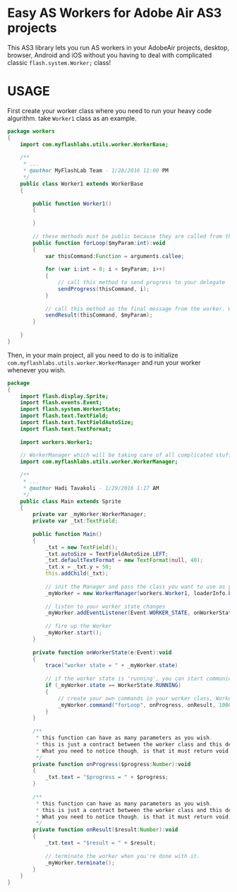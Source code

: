 # Easy AS Workers for Adobe Air AS3 projects
This AS3 library lets you run AS workers in your AdobeAir projects, desktop, browser, Android and iOS without you having to deal with complicated classic ```flash.system.Worker;``` class!

# USAGE
First create your worker class where you need to run your heavy code algurithm. take ```Worker1``` class as an example.
```actionscript
package workers
{
	import com.myflashlabs.utils.worker.WorkerBase;
	
	/**
	 * ...
	 * @author MyFlashLab Team - 1/28/2016 11:00 PM
	 */
	public class Worker1 extends WorkerBase
	{
		
		public function Worker1()
		{
		
		}
		
		// these methods must be public because they are called from the main thread.
		public function forLoop($myParam:int):void
		{
			var thisCommand:Function = arguments.callee;
			
			for (var i:int = 0; i < $myParam; i++)
			{
				// call this method to send progress to your delegate
				sendProgress(thisCommand, i);
			}
			
			// call this method as the final message from the worker. When this is called, you cannot send anymore "sendProgress"
			sendResult(thisCommand, $myParam);
		}
	
	}
}
```

Then, in your main project, all you need to do is to initialize ```com.myflashlabs.utils.worker.WorkerManager``` and run your worker whenever you wish.
```actionscript
package
{
	import flash.display.Sprite;
	import flash.events.Event;
	import flash.system.WorkerState;
	import flash.text.TextField;
	import flash.text.TextFieldAutoSize;
	import flash.text.TextFormat;
	
	import workers.Worker1;
	
	// WorkerManager which will be taking care of all complicated stuff about AS Workers for you
	import com.myflashlabs.utils.worker.WorkerManager;
	
	/**
	 * ...
	 * @author Hadi Tavakoli - 1/29/2016 1:17 AM
	 */
	public class Main extends Sprite
	{
		private var _myWorker:WorkerManager;
		private var _txt:TextField;
		
		public function Main()
		{
			_txt = new TextField();
			_txt.autoSize = TextFieldAutoSize.LEFT;
			_txt.defaultTextFormat = new TextFormat(null, 40);
			_txt.x = _txt.y = 50;
			this.addChild(_txt);
			
			// init the Manager and pass the class you want to use as your Worker
			_myWorker = new WorkerManager(workers.Worker1, loaderInfo.bytes, this);
			
			// listen to your worker state changes
			_myWorker.addEventListener(Event.WORKER_STATE, onWorkerState);
			
			// fire up the Worker
			_myWorker.start();
		}
		
		private function onWorkerState(e:Event):void
		{
			trace("worker state = " + _myWorker.state)
			
			// if the worker state is 'running', you can start communicating
			if (_myWorker.state == WorkerState.RUNNING)
			{
				// create your own commands in your worker class, Worker1, i.e "forLoop" in this sample and pass in as many parameters as you wish
				_myWorker.command("forLoop", onProgress, onResult, 10000);
			}
		}
		
		/**
		 * this function can have as many parameters as you wish. 
		 * this is just a contract between the worker class and this delegate.
		 * What you need to notice though, is that it must return void.
		 */
		private function onProgress($progress:Number):void
		{
			_txt.text = "$progress = " + $progress;
		}
		
		/**
		 * this function can have as many parameters as you wish. 
		 * this is just a contract between the worker class and this delegate.
		 * What you need to notice though, is that it must return void.
		 */
		private function onResult($result:Number):void
		{
			_txt.text = "$result = " + $result;
			
			// terminate the worker when you're done with it.
			_myWorker.terminate();
		}
	}
}
```